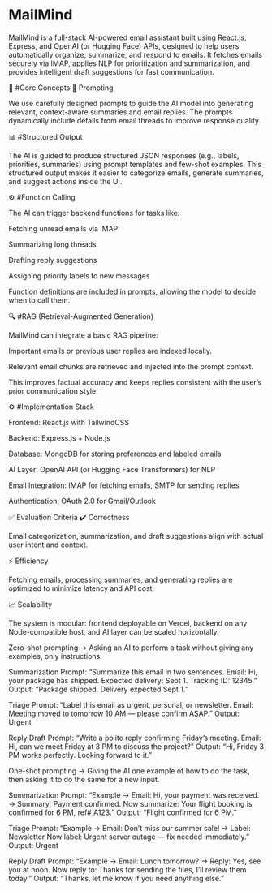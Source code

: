 # MailMind 

MailMind is a full-stack AI-powered email assistant built using React.js, Express, and OpenAI (or Hugging Face) APIs, designed to help users automatically organize, summarize, and respond to emails. It fetches emails securely via IMAP, applies NLP for prioritization and summarization, and provides intelligent draft suggestions for fast communication.

🔧 #Core Concepts
🧠 Prompting

We use carefully designed prompts to guide the AI model into generating relevant, context-aware summaries and email replies. The prompts dynamically include details from email threads to improve response quality.

📊 #Structured Output

The AI is guided to produce structured JSON responses (e.g., labels, priorities, summaries) using prompt templates and few-shot examples. This structured output makes it easier to categorize emails, generate summaries, and suggest actions inside the UI.

⚙️ #Function Calling

The AI can trigger backend functions for tasks like:

Fetching unread emails via IMAP

Summarizing long threads

Drafting reply suggestions

Assigning priority labels to new messages

Function definitions are included in prompts, allowing the model to decide when to call them.

🔍 #RAG (Retrieval-Augmented Generation)

MailMind can integrate a basic RAG pipeline:

Important emails or previous user replies are indexed locally.

Relevant email chunks are retrieved and injected into the prompt context.

This improves factual accuracy and keeps replies consistent with the user’s prior communication style.

⚙️ #Implementation Stack

Frontend: React.js with TailwindCSS

Backend: Express.js + Node.js

Database: MongoDB for storing preferences and labeled emails

AI Layer: OpenAI API (or Hugging Face Transformers) for NLP

Email Integration: IMAP for fetching emails, SMTP for sending replies

Authentication: OAuth 2.0 for Gmail/Outlook

✅ Evaluation Criteria
✔️ Correctness

Email categorization, summarization, and draft suggestions align with actual user intent and context.

⚡ Efficiency

Fetching emails, processing summaries, and generating replies are optimized to minimize latency and API cost.

📈 Scalability

The system is modular: frontend deployable on Vercel, backend on any Node-compatible host, and AI layer can be scaled horizontally.



Zero-shot prompting → Asking an AI to perform a task without giving any examples, only instructions.

Summarization Prompt:
“Summarize this email in two sentences. Email: Hi, your package has shipped. Expected delivery: Sept 1. Tracking ID: 12345.”
Output: “Package shipped. Delivery expected Sept 1.”

Triage Prompt:
“Label this email as urgent, personal, or newsletter. Email: Meeting moved to tomorrow 10 AM — please confirm ASAP.”
Output: Urgent

Reply Draft Prompt:
“Write a polite reply confirming Friday’s meeting. Email: Hi, can we meet Friday at 3 PM to discuss the project?”
Output: “Hi, Friday 3 PM works perfectly. Looking forward to it.”




One-shot prompting → Giving the AI one example of how to do the task, then asking it to do the same for a new input.

Summarization Prompt:
“Example → Email: Hi, your payment was received. → Summary: Payment confirmed.
Now summarize: Your flight booking is confirmed for 6 PM, ref# A123.”
Output: “Flight confirmed for 6 PM.”

Triage Prompt:
“Example → Email: Don’t miss our summer sale! → Label: Newsletter
Now label: Urgent server outage — fix needed immediately.”
Output: Urgent

Reply Draft Prompt:
“Example → Email: Lunch tomorrow? → Reply: Yes, see you at noon.
Now reply to: Thanks for sending the files, I’ll review them today.”
Output: “Thanks, let me know if you need anything else.”
